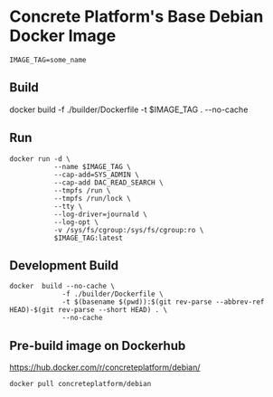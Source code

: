 # Concrete Platform's Base Debian Docker Image

```
IMAGE_TAG=some_name
```
## Build
docker build -f ./builder/Dockerfile -t $IMAGE_TAG . --no-cache

## Run
```
docker run -d \
           --name $IMAGE_TAG \
           --cap-add=SYS_ADMIN \
           --cap-add DAC_READ_SEARCH \
           --tmpfs /run \
           --tmpfs /run/lock \
           --tty \
           --log-driver=journald \
           --log-opt \
           -v /sys/fs/cgroup:/sys/fs/cgroup:ro \
           $IMAGE_TAG:latest
```

## Development Build
```
docker  build --no-cache \
             -f ./builder/Dockerfile \
             -t $(basename $(pwd)):$(git rev-parse --abbrev-ref HEAD)-$(git rev-parse --short HEAD) . \
             --no-cache
```

## Pre-build image on Dockerhub
https://hub.docker.com/r/concreteplatform/debian/
```
docker pull concreteplatform/debian
```


